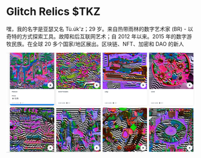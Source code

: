 # Glitch Relics $TKZ

嘿，我的名字是亚瑟又名 Tù.úk'z；29 岁。来自热带雨林的数字艺术家 (BR) - 以奇特的方式探索工具。故障和后互联网艺术；自 2012 年以来。2015 年的数字游牧民族。在全球 20 多个国家/地区展出。区块链、NFT、加密和 DAO 的新人

![NFT](image-20220825163815666.jpg)
